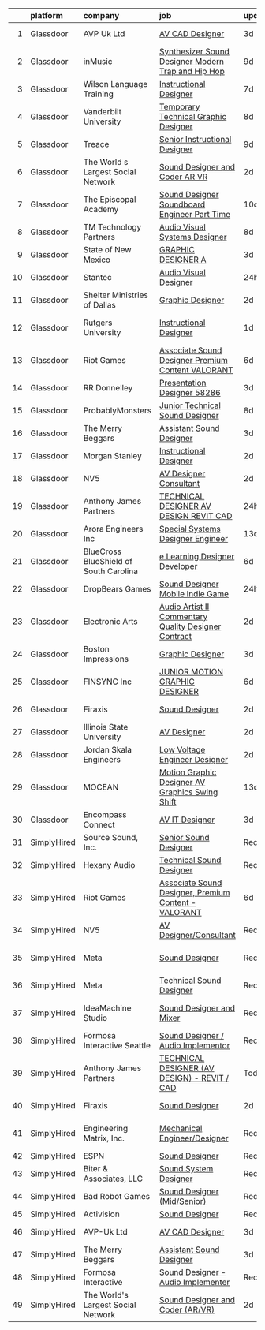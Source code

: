 

|    | platform    | company                                | job                                                                                                                                                                                                                                                                                                                                                                                                                                                                                                                                                                                                                                                                                                                                                                                                                                                                                                                                                                       | update_time   | location                 |
|---:|:------------|:---------------------------------------|:--------------------------------------------------------------------------------------------------------------------------------------------------------------------------------------------------------------------------------------------------------------------------------------------------------------------------------------------------------------------------------------------------------------------------------------------------------------------------------------------------------------------------------------------------------------------------------------------------------------------------------------------------------------------------------------------------------------------------------------------------------------------------------------------------------------------------------------------------------------------------------------------------------------------------------------------------------------------------|:--------------|:-------------------------|
|  1 | Glassdoor   | AVP Uk Ltd                             | [AV CAD Designer](https://www.glassdoor.com/partner/jobListing.htm?pos=103&ao=1110586&s=58&guid=0000018369304f418085c5dd213801e8&src=GD_JOB_AD&t=SR&vt=w&ea=1&cs=1_9113e406&cb=1663917117566&jobListingId=1008150226456&cpc=26740BCDE5E48596&jrtk=3-0-1gdkj0jr4kf2g801-1gdkj0jrnjc8h800-39c901d9f92b47d8--6NYlbfkN0BRv-Wc929RsrsSUem9Y6h8brrWFQ-iaB-Blp-pMy6VredDW9-UD48eNo7uDZx5ZaIwAnNgrRZejjvcVJdcFLEuAWVKGO77srFHr_yY391lb2MMLWAH48XvFU2OVjX0pCLWGljKxS1WOl5UvCBtJZgcjs7uWJUaT29DLDv0keofxVRDpOXGi-ftVxXFxb77bPHRlBsp0bqGTl93ZA96xSMs-uKEDwBX8ZAhJArcnspKUg1Kvh3GKKV9NMM-4qigZBLi6D_gqH_zEn7p9DhU4CBUmOUzag6AnTIxy8_Q6Q53KiZ_o4xsMGiURhuFB_8kyZgqFy45T_koPB__LS_ibLgTDfpA623FbP9PeMB98EnX5dpJ2akV_LvHGnPF4m3dsWlPSCHD3-eWrgHNXMCGzP6E0Jj8JBW7_pA6fR7X58so0wSOsYrwpAkYzcnrq03jDCPPqYZmurb44xYaxiHaFVSqKvm7bE0F9D6kDt2Nhip762S79h0h-B4sygEqi19CZ2AutzA9FfHnnQ%3D%3D)                                                                                                    | 3d            | New York, NY             |
|  2 | Glassdoor   | inMusic                                | [Synthesizer Sound Designer   Modern Trap and Hip Hop](https://www.glassdoor.com/partner/jobListing.htm?pos=112&ao=1136043&s=58&guid=0000018369304f418085c5dd213801e8&src=GD_JOB_AD&t=SR&vt=w&cs=1_3bde0712&cb=1663917117567&jobListingId=1008138172762&jrtk=3-0-1gdkj0jr4kf2g801-1gdkj0jrnjc8h800-ceb38f3a94f4f8a8-)                                                                                                                                                                                                                                                                                                                                                                                                                                                                                                                                                                                                                                                     | 9d            | Remote                   |
|  3 | Glassdoor   | Wilson Language Training               | [Instructional Designer](https://www.glassdoor.com/partner/jobListing.htm?pos=127&ao=1136043&s=58&guid=0000018369304f418085c5dd213801e8&src=GD_JOB_AD&t=SR&vt=w&cs=1_922f64e7&cb=1663917117568&jobListingId=1008143778407&jrtk=3-0-1gdkj0jr4kf2g801-1gdkj0jrnjc8h800-162e40f75f43b1da-)                                                                                                                                                                                                                                                                                                                                                                                                                                                                                                                                                                                                                                                                                   | 7d            | Oxford, MA               |
|  4 | Glassdoor   | Vanderbilt University                  | [Temporary Technical  Graphic Designer](https://www.glassdoor.com/partner/jobListing.htm?pos=114&ao=1136043&s=58&guid=0000018369304f418085c5dd213801e8&src=GD_JOB_AD&t=SR&vt=w&cs=1_c50c47ae&cb=1663917117567&jobListingId=1008140464866&jrtk=3-0-1gdkj0jr4kf2g801-1gdkj0jrnjc8h800-70d2271191960e86-)                                                                                                                                                                                                                                                                                                                                                                                                                                                                                                                                                                                                                                                                    | 8d            | Nashville, TN            |
|  5 | Glassdoor   | Treace                                 | [Senior Instructional Designer](https://www.glassdoor.com/partner/jobListing.htm?pos=130&ao=1136043&s=58&guid=0000018369304f418085c5dd213801e8&src=GD_JOB_AD&t=SR&vt=w&ea=1&cs=1_b8cdc443&cb=1663917117569&jobListingId=1008138380104&jrtk=3-0-1gdkj0jr4kf2g801-1gdkj0jrnjc8h800-e4587e51766cda7e-)                                                                                                                                                                                                                                                                                                                                                                                                                                                                                                                                                                                                                                                                       | 9d            | Ponte Vedra Beach, FL    |
|  6 | Glassdoor   | The World s Largest Social Network     | [Sound Designer and Coder  AR VR ](https://www.glassdoor.com/partner/jobListing.htm?pos=107&ao=1110586&s=58&guid=0000018369304f418085c5dd213801e8&src=GD_JOB_AD&t=SR&vt=w&ea=1&cs=1_3e7f76c0&cb=1663917117567&jobListingId=1008152609369&cpc=451933188B21919D&jrtk=3-0-1gdkj0jr4kf2g801-1gdkj0jrnjc8h800-029dde3cb01d40f9--6NYlbfkN0DSgjPPcnEdvoK3uuxfISLALE6pB1FR7YSHOr_tSg5_QGIhoz_2VqUepdcKLBLI_zTYRTCT7JhMtsmiv5PZwdrfXc8C4oM_RsvOagtdCEtGSYYV8ryZTvSjsACElXiS5yq4SlRNZf23SMXNWOZHNwPA3maQ5tSxRZdryo6dILgpzpOp2QwpDoauPGSTktSbLBQdDPjs6LVRjLMW5Lnd4WqUnUJ_FS6hYHmAYy7hJpIM3IiJ7YsDQz5IPY_LNJmjTc4eXgcB2K-07qOuDo5vWUWZZjfHdz3U4ntwShPviacrLB_FmjBXW5BlfQGEdkqD-FT4vFZ3ogkakC2zzm5jXxuAOaeal5nB9PDyWAAJXxgIyIucyKeK9_s2ZqT7XcrRlx5UHXo5rQbfboZDaj-GzsK6cVOOHT1CFQItuvHQJRr0pWN46F2lsf_cshZRiGZRZLTC39wEJpCm9g2bOhccxYugz5IQXoZQ5v4QZArqyP-KjgwxQszOY2dXewmCkLt78AcSevvmXibgxlPZaNy67oc6myIWyLHNeRW9XQxA2Y6DZN7Eult77OoELeOAQzh7Y8v9WoXiog327j9Luk3YoCUo5LUv7WlSans%3D) | 2d            | Boston, MA               |
|  7 | Glassdoor   | The Episcopal Academy                  | [Sound Designer  Soundboard Engineer  Part Time ](https://www.glassdoor.com/partner/jobListing.htm?pos=111&ao=1136043&s=58&guid=0000018369304f418085c5dd213801e8&src=GD_JOB_AD&t=SR&vt=w&ea=1&cs=1_aa064ce3&cb=1663917117567&jobListingId=1008134158666&jrtk=3-0-1gdkj0jr4kf2g801-1gdkj0jrnjc8h800-42249c09ee087c0a-)                                                                                                                                                                                                                                                                                                                                                                                                                                                                                                                                                                                                                                                     | 10d           | Newtown Square, PA       |
|  8 | Glassdoor   | TM Technology Partners                 | [Audio Visual Systems Designer](https://www.glassdoor.com/partner/jobListing.htm?pos=124&ao=1136043&s=58&guid=0000018369304f418085c5dd213801e8&src=GD_JOB_AD&t=SR&vt=w&cs=1_647f8948&cb=1663917117568&jobListingId=1008139721021&jrtk=3-0-1gdkj0jr4kf2g801-1gdkj0jrnjc8h800-24ca9b2b897d3e72-)                                                                                                                                                                                                                                                                                                                                                                                                                                                                                                                                                                                                                                                                            | 8d            | Los Angeles, CA          |
|  9 | Glassdoor   | State of New Mexico                    | [GRAPHIC DESIGNER A](https://www.glassdoor.com/partner/jobListing.htm?pos=116&ao=1136043&s=58&guid=0000018369304f418085c5dd213801e8&src=GD_JOB_AD&t=SR&vt=w&cs=1_a5952b5b&cb=1663917117568&jobListingId=1008149603623&jrtk=3-0-1gdkj0jr4kf2g801-1gdkj0jrnjc8h800-82917d91b788200d-)                                                                                                                                                                                                                                                                                                                                                                                                                                                                                                                                                                                                                                                                                       | 3d            | Albuquerque, NM          |
| 10 | Glassdoor   | Stantec                                | [Audio Visual Designer](https://www.glassdoor.com/partner/jobListing.htm?pos=115&ao=1136043&s=58&guid=0000018369304f418085c5dd213801e8&src=GD_JOB_AD&t=SR&vt=w&cs=1_63b7feff&cb=1663917117567&jobListingId=1008157688889&jrtk=3-0-1gdkj0jr4kf2g801-1gdkj0jrnjc8h800-1b74158e07fa3832-)                                                                                                                                                                                                                                                                                                                                                                                                                                                                                                                                                                                                                                                                                    | 24h           | Seattle, WA              |
| 11 | Glassdoor   | Shelter Ministries of Dallas           | [Graphic Designer](https://www.glassdoor.com/partner/jobListing.htm?pos=122&ao=1136043&s=58&guid=0000018369304f418085c5dd213801e8&src=GD_JOB_AD&t=SR&vt=w&ea=1&cs=1_e3d4c907&cb=1663917117568&jobListingId=1008151278802&jrtk=3-0-1gdkj0jr4kf2g801-1gdkj0jrnjc8h800-8f87ac40994264ce-)                                                                                                                                                                                                                                                                                                                                                                                                                                                                                                                                                                                                                                                                                    | 2d            | Dallas, TX               |
| 12 | Glassdoor   | Rutgers University                     | [Instructional Designer](https://www.glassdoor.com/partner/jobListing.htm?pos=126&ao=1136043&s=58&guid=0000018369304f418085c5dd213801e8&src=GD_JOB_AD&t=SR&vt=w&cs=1_6a5e2a67&cb=1663917117568&jobListingId=1008154709159&jrtk=3-0-1gdkj0jr4kf2g801-1gdkj0jrnjc8h800-856a8b5170d63ff0-)                                                                                                                                                                                                                                                                                                                                                                                                                                                                                                                                                                                                                                                                                   | 1d            | New Brunswick, NJ        |
| 13 | Glassdoor   | Riot Games                             | [Associate Sound Designer  Premium Content   VALORANT](https://www.glassdoor.com/partner/jobListing.htm?pos=109&ao=1136043&s=58&guid=0000018369304f418085c5dd213801e8&src=GD_JOB_AD&t=SR&vt=w&ea=1&cs=1_d9df9947&cb=1663917117567&jobListingId=1008145203524&jrtk=3-0-1gdkj0jr4kf2g801-1gdkj0jrnjc8h800-bf4ac2655378ccc9-)                                                                                                                                                                                                                                                                                                                                                                                                                                                                                                                                                                                                                                                | 6d            | Los Angeles, CA          |
| 14 | Glassdoor   | RR Donnelley                           | [Presentation Designer   58286](https://www.glassdoor.com/partner/jobListing.htm?pos=106&ao=1110586&s=58&guid=0000018369304f418085c5dd213801e8&src=GD_JOB_AD&t=SR&vt=w&ea=1&cs=1_854d887e&cb=1663917117567&jobListingId=1008148987590&cpc=C4A69CCDBB3B9599&jrtk=3-0-1gdkj0jr4kf2g801-1gdkj0jrnjc8h800-7a374cff5f31982e--6NYlbfkN0AD6XRjWzGsYkgq3cP_nmG8Ct3d_1eRbAqPP9NkOlY20LIafsXd39kZCKTtq2QNTOVtztm37tXTSo8JB8qE9EV_Z2JVcCwtxqR5Z7sJKH4eAFtwK65xAsr3gv2B6EKCI-tCP7k5wMtuwSnhRnxQWtbgNAY2RVfseAmHviReWiBj0CffW9oW_s9HH0RoqXI5JtblDNe2skYgi6ftPEA6ko2J3I_SHk4Gp2WIzQbDUzqZM5gl2xmQhiJTTBwnnJSGJPrveCksynlcVj5A4meWLnhjrMLOdSCGxRoZgYrKLwPCN4pW0Xw2B74zySgfTEu4HT0-kdcid06nAZ9aXviTQDIewZ9OvkZ0GH7DmkWCNIw7zUj4T-MzoLXv83zwQ08QjC77OLG_Q6j1n-T38ytz4Tl0v3Ch-IcujXunQNNZUqhRCNNExpDOj6Td2kwc51I_0yOE_5EqXpEXF2C57DXdkFRca6qKqvxFrwXFCgVlGrERSV7gMRkOngjEmDQhHcG3ZOEU-RLZYQ8zXK7B8byftPvp)                                                                                  | 3d            | Phoenix, AZ              |
| 15 | Glassdoor   | ProbablyMonsters                       | [Junior Technical Sound Designer](https://www.glassdoor.com/partner/jobListing.htm?pos=110&ao=1136043&s=58&guid=0000018369304f418085c5dd213801e8&src=GD_JOB_AD&t=SR&vt=w&cs=1_a20224ef&cb=1663917117567&jobListingId=1008140385415&jrtk=3-0-1gdkj0jr4kf2g801-1gdkj0jrnjc8h800-f3beb6d3f2e606d8-)                                                                                                                                                                                                                                                                                                                                                                                                                                                                                                                                                                                                                                                                          | 8d            | Bellevue, WA             |
| 16 | Glassdoor   | The Merry Beggars                      | [Assistant Sound Designer](https://www.glassdoor.com/partner/jobListing.htm?pos=101&ao=1110586&s=58&guid=0000018369304f418085c5dd213801e8&src=GD_JOB_AD&t=SR&vt=w&ea=1&cs=1_9823227b&cb=1663917117566&jobListingId=1008149306143&cpc=2CAED5C921A5F994&jrtk=3-0-1gdkj0jr4kf2g801-1gdkj0jrnjc8h800-04f00acba78acd55--6NYlbfkN0BBGG9LMNqL16EzDx9S3nKk4b6IwprgSJginr0DZD_oW3LpRtTNiygcE9IfHm5Gb9slpjT-UzFBGnIkfkE5vHD__58gsgAsgjAKlwWhzdKilxMWIOFSNG73XbKSiSbhgd5gieRThxTsLn8DF-uisYywGFmbEBQQBOKMw59W_wQHg9VqHqJ83qLbDEY5qqWKt8qkNhFjxbVZaJ3-xitMR9UkNwqbn8J-G1Ni00bwB1Y4KCL4zhv_2B9V2BCTxZlzm8w2Ky-bMYr7D-m5JNOjQRgfov7wxbv65P9GLrXekj6R_qEX-r3Ck43mAjYHKergOGci8CqhMT8OpDH8pJiUMuTqJe19YGTfU-fQuhi9AWCfYgQOOPI191C97oaDhVVmqlic45qgWCIRCj5A89uxwODO2oxllZb_HModGzJ0hAMBYhaKgH-JCmBgWVekKZy3s6q8QA_0LzepAZfHn041TadIAFO_WymIsVKNpx4r7B8Q1FCQQZIvremcQpvhkj6WmJMJuhbPOD9nPw%3D%3D)                                                                                           | 3d            | Remote                   |
| 17 | Glassdoor   | Morgan Stanley                         | [Instructional Designer](https://www.glassdoor.com/partner/jobListing.htm?pos=125&ao=1136043&s=58&guid=0000018369304f418085c5dd213801e8&src=GD_JOB_AD&t=SR&vt=w&cs=1_d28b9fb1&cb=1663917117568&jobListingId=1008151700219&jrtk=3-0-1gdkj0jr4kf2g801-1gdkj0jrnjc8h800-a5d98e9864a94ff4-)                                                                                                                                                                                                                                                                                                                                                                                                                                                                                                                                                                                                                                                                                   | 2d            | New York, NY             |
| 18 | Glassdoor   | NV5                                    | [AV Designer Consultant](https://www.glassdoor.com/partner/jobListing.htm?pos=117&ao=1136043&s=58&guid=0000018369304f418085c5dd213801e8&src=GD_JOB_AD&t=SR&vt=w&cs=1_d3b7c69b&cb=1663917117568&jobListingId=1008150452565&jrtk=3-0-1gdkj0jr4kf2g801-1gdkj0jrnjc8h800-9c0c371829eb49b0-)                                                                                                                                                                                                                                                                                                                                                                                                                                                                                                                                                                                                                                                                                   | 2d            | Chester, OH              |
| 19 | Glassdoor   | Anthony James Partners                 | [TECHNICAL DESIGNER  AV DESIGN    REVIT   CAD](https://www.glassdoor.com/partner/jobListing.htm?pos=105&ao=1110586&s=58&guid=0000018369304f418085c5dd213801e8&src=GD_JOB_AD&t=SR&vt=w&ea=1&cs=1_e2b7ca79&cb=1663917117567&jobListingId=1008156846454&cpc=7AD1D84939BBEEF3&jrtk=3-0-1gdkj0jr4kf2g801-1gdkj0jrnjc8h800-4e4ff46551c44c9c--6NYlbfkN0DROSrv34Jk2zQhZijQsDnd00-vWfWRvGJlNk1lx3O-5QfQfbpW_0r-xuzy2v8bRwWw0oGxG2t78MdhC3nOHI-NaeHjZZliCwloy-0CbQbt5uvWw06Fsc-wswcl8olXaKl5kSW5p2vfYg7ckq1YZW2h7bZfy5rgSSg7mekuHgE44keEqzyC49gejJUx9n9eVDqTp2DVdWtPTDvTBVpDC9N653RMsR2MgChy2LiL4SZ47ja3nj5AflzsW8pqaHNwpPaj6NMRisdsL4uOr-9GorpUGCf_-T1xwGKXmn8gteIN9d_5pNSwq0FsuyZm8M-WmT7cd_qbAcVwe-bh_JIzPp0xqIL1_DRmJDhfmLjv7NGE3GiKpvVlWNf1R-NgfXgan0SFlSWPdUBjUpBoBVMVnyiKlyWzn8kQIqETOXDRLchx_ucUmKzSJZuATJqRc2nJGp53Q8rUPEMZt8iI_1t4b1-VPsfB2qkn5lGJZF6zgRcHGnIVPbu6-TWXQgKxKP41GWCsFxHkaBgsDg%3D%3D)                                                                       | 24h           | Remote                   |
| 20 | Glassdoor   | Arora Engineers  Inc                   | [Special Systems Designer Engineer](https://www.glassdoor.com/partner/jobListing.htm?pos=119&ao=1136043&s=58&guid=0000018369304f418085c5dd213801e8&src=GD_JOB_AD&t=SR&vt=w&cs=1_7978acac&cb=1663917117570&jobListingId=1008128888264&jrtk=3-0-1gdkj0jr4kf2g801-1gdkj0jrnjc8h800-d66c6d5078097ade-)                                                                                                                                                                                                                                                                                                                                                                                                                                                                                                                                                                                                                                                                        | 13d           | Philadelphia, PA         |
| 21 | Glassdoor   | BlueCross BlueShield of South Carolina | [e Learning Designer Developer](https://www.glassdoor.com/partner/jobListing.htm?pos=123&ao=1136043&s=58&guid=0000018369304f418085c5dd213801e8&src=GD_JOB_AD&t=SR&vt=w&cs=1_d3e0c88c&cb=1663917117568&jobListingId=1008145516968&jrtk=3-0-1gdkj0jr4kf2g801-1gdkj0jrnjc8h800-9452b3a012cab7e5-)                                                                                                                                                                                                                                                                                                                                                                                                                                                                                                                                                                                                                                                                            | 6d            | Columbia, SC             |
| 22 | Glassdoor   | DropBears Games                        | [Sound Designer  Mobile Indie Game ](https://www.glassdoor.com/partner/jobListing.htm?pos=102&ao=1110586&s=58&guid=0000018369304f418085c5dd213801e8&src=GD_JOB_AD&t=SR&vt=w&ea=1&cs=1_16da4349&cb=1663917117566&jobListingId=1008156551199&cpc=E773D000C9BC26FA&jrtk=3-0-1gdkj0jr4kf2g801-1gdkj0jrnjc8h800-e000485cd2db04a3--6NYlbfkN0BTy4Vq3kUv-8E8fBOrhZt-7WJQYqv7u2ur6JnxlE7nq_aQtV-qQ9P-F7lfPTExQCKIpCDlC4Am6tHb_XRGt3gN7hT3WEgRAVy-FWbT6GMcuzzJyiehWziTD0BOpU5s7cYKhcVCjcXptGenQlmHgNO3sYwXqL00uzQ3FsSP0D0dv4eATvGQvuKlxq8S9MCSY2a2mxeMziH42jTMUPPtoXc3LFcPcS_O4Hw-N3rtoDZ-ZYGz-DpVPsNP_ALwvNkpBpWI6TPK7-YSsL3hiYO7mBiF9EIVht1ne69An91WAGsYPjzXluS7pfSt2Jxb3Qx7J8mJkUyLrdNrk6a_gtJjNq_4D5cLtkGt1ajADvRQXgQXJRb6ZTS-aP5AotpCxcE16qxjQ5Sa0knPl2BMfuAWbNy2YmKbsM_yAaovhNzW1BACojJ9OWAf1YnZi2PcdJgy0AIH4QTNxTbCoV_IVhw61Z0GINnNUl6ucfWehW5COio_2ko8bxUHlxXJM6lIB2yu1APM6__lnVBNHg%3D%3D)                                                                                 | 24h           | Remote                   |
| 23 | Glassdoor   | Electronic Arts                        | [Audio Artist II   Commentary Quality Designer  Contract ](https://www.glassdoor.com/partner/jobListing.htm?pos=120&ao=1136043&s=58&guid=0000018369304f418085c5dd213801e8&src=GD_JOB_AD&t=SR&vt=w&cs=1_4383ede1&cb=1663917117568&jobListingId=1008151770809&jrtk=3-0-1gdkj0jr4kf2g801-1gdkj0jrnjc8h800-599f65997f229a79-)                                                                                                                                                                                                                                                                                                                                                                                                                                                                                                                                                                                                                                                 | 2d            | Orlando, FL              |
| 24 | Glassdoor   | Boston Impressions                     | [Graphic Designer](https://www.glassdoor.com/partner/jobListing.htm?pos=104&ao=1110586&s=58&guid=0000018369304f418085c5dd213801e8&src=GD_JOB_AD&t=SR&vt=w&ea=1&cs=1_0815829b&cb=1663917117566&jobListingId=1008148895626&cpc=1EC006BEB16B588D&jrtk=3-0-1gdkj0jr4kf2g801-1gdkj0jrnjc8h800-b5f0e617ae5b8d8e--6NYlbfkN0BKgzQyzTF1Q9mOsR1amaS-juVGLjHt5Cdom-gEF9y-xaA6VVL5_C6wMk-3egYEcgTTFFx-0f60Xe7e3xDMxH4TrdRL08vSJ5a8UIS-EUvx3xaZWj0jOb-8RZBn_-K8s_I_kF5AolceY-606WGn-yQcMVI30szcOMs_HybID34AjoEyUmlQj_OSjlyJZnH5fNrZHwDmGHyTLqL7yhqRrRybv3FFwxZ7TZNhd5vdu8X0CRvu47IfClSHvX-xdFXNC7AtOwpGGcAN1fRu5VLtBMbVmn-tkr-INuD8F1JRHnzOtuolqXQupRXaNiRb0LZ8B6fJpTYbEfsQJOezfEd1eJyPn1byQrsLGHy_cih1hpR0SX1k_3JvOuJAE-a7G8Xbgru4ANcCu8PsE_7HSBPrVIO-yEMu3IdI0ab99S5re5ejEL_S7ubcPvTz34SjoN9p_N-rPIjTYyRHFGM0BQLtEydd5HqrMkHkAFtxgAjvPrx_r8rqRoZtQaOQZ410yo3tFL-Pn34Zklf0kA2MOPY_xfFf)                                                                                               | 3d            | Nashua, NH               |
| 25 | Glassdoor   | FINSYNC Inc                            | [JUNIOR MOTION   GRAPHIC DESIGNER](https://www.glassdoor.com/partner/jobListing.htm?pos=113&ao=1136043&s=58&guid=0000018369304f418085c5dd213801e8&src=GD_JOB_AD&t=SR&vt=w&ea=1&cs=1_21d8fa89&cb=1663917117567&jobListingId=1008145128829&jrtk=3-0-1gdkj0jr4kf2g801-1gdkj0jrnjc8h800-d89296cd693229af-)                                                                                                                                                                                                                                                                                                                                                                                                                                                                                                                                                                                                                                                                    | 6d            | Remote                   |
| 26 | Glassdoor   | Firaxis                                | [Sound Designer](https://www.glassdoor.com/partner/jobListing.htm?pos=108&ao=1136043&s=58&guid=0000018369304f418085c5dd213801e8&src=GD_JOB_AD&t=SR&vt=w&ea=1&cs=1_0e6073a3&cb=1663917117567&jobListingId=1008151594030&jrtk=3-0-1gdkj0jr4kf2g801-1gdkj0jrnjc8h800-89621bc380fa3545-)                                                                                                                                                                                                                                                                                                                                                                                                                                                                                                                                                                                                                                                                                      | 2d            | Baltimore, MD            |
| 27 | Glassdoor   | Illinois State University              | [AV Designer](https://www.glassdoor.com/partner/jobListing.htm?pos=121&ao=1136043&s=58&guid=0000018369304f418085c5dd213801e8&src=GD_JOB_AD&t=SR&vt=w&cs=1_e2355020&cb=1663917117568&jobListingId=1008150706820&jrtk=3-0-1gdkj0jr4kf2g801-1gdkj0jrnjc8h800-0be3df3a718008a4-)                                                                                                                                                                                                                                                                                                                                                                                                                                                                                                                                                                                                                                                                                              | 2d            | Normal, IL               |
| 28 | Glassdoor   | Jordan   Skala Engineers               | [Low Voltage Engineer   Designer](https://www.glassdoor.com/partner/jobListing.htm?pos=128&ao=1136043&s=58&guid=0000018369304f418085c5dd213801e8&src=GD_JOB_AD&t=SR&vt=w&ea=1&cs=1_6bb0f52d&cb=1663917117569&jobListingId=1008152572118&jrtk=3-0-1gdkj0jr4kf2g801-1gdkj0jrnjc8h800-0fa409a8d141ea97-)                                                                                                                                                                                                                                                                                                                                                                                                                                                                                                                                                                                                                                                                     | 2d            | Norcross, GA             |
| 29 | Glassdoor   | MOCEAN                                 | [Motion Graphic Designer  AV Graphics  Swing Shift ](https://www.glassdoor.com/partner/jobListing.htm?pos=129&ao=1136043&s=58&guid=0000018369304f418085c5dd213801e8&src=GD_JOB_AD&t=SR&vt=w&ea=1&cs=1_f8693e82&cb=1663917117569&jobListingId=1008128808362&jrtk=3-0-1gdkj0jr4kf2g801-1gdkj0jrnjc8h800-f8e885a91c294fbf-)                                                                                                                                                                                                                                                                                                                                                                                                                                                                                                                                                                                                                                                  | 13d           | Los Angeles, CA          |
| 30 | Glassdoor   | Encompass Connect                      | [AV IT Designer](https://www.glassdoor.com/partner/jobListing.htm?pos=118&ao=1136043&s=58&guid=0000018369304f418085c5dd213801e8&src=GD_JOB_AD&t=SR&vt=w&ea=1&cs=1_3fb0af2e&cb=1663917117568&jobListingId=1008149126799&jrtk=3-0-1gdkj0jr4kf2g801-1gdkj0jrnjc8h800-f19dad88e9a85cdf-)                                                                                                                                                                                                                                                                                                                                                                                                                                                                                                                                                                                                                                                                                      | 3d            | Elk Grove Village, IL    |
| 31 | SimplyHired | Source Sound, Inc.                     | [Senior Sound Designer](https://www.simplyhired.com/job/mw3datBFZnSnzm3SFniNFlYC60OHbjYX1kgvM61bk-lO-0QBaaabnQ?q=sound+designer)                                                                                                                                                                                                                                                                                                                                                                                                                                                                                                                                                                                                                                                                                                                                                                                                                                          | Recently      | Remote                   |
| 32 | SimplyHired | Hexany Audio                           | [Technical Sound Designer](https://www.simplyhired.com/job/iD9HzTTZ2IYC2pBE2fqT2eCkfmWXGaM5qD7yfsUft_olx4lh9pYVaw?q=sound+designer)                                                                                                                                                                                                                                                                                                                                                                                                                                                                                                                                                                                                                                                                                                                                                                                                                                       | Recently      | Bell Gardens, CA         |
| 33 | SimplyHired | Riot Games                             | [Associate Sound Designer, Premium Content - VALORANT](https://www.simplyhired.com/job/gJwmeOxVBaqaD6KmYSRxxawueqYT0SFmiBJg6tbjIOqXQ4QbSQI2xw?q=sound+designer)                                                                                                                                                                                                                                                                                                                                                                                                                                                                                                                                                                                                                                                                                                                                                                                                           | 6d            | Los Angeles, CA          |
| 34 | SimplyHired | NV5                                    | [AV Designer/Consultant](https://www.simplyhired.com/job/4NDOFxz6AaFE4t7vXtn8KviBkemSb7tVhSuOUA08TCc4fQsAg3fr5Q?q=sound+designer)                                                                                                                                                                                                                                                                                                                                                                                                                                                                                                                                                                                                                                                                                                                                                                                                                                         | Recently      | Arlington, TX            |
| 35 | SimplyHired | Meta                                   | [Sound Designer](https://www.simplyhired.com/job/WOkO3p-i2u1T1y6dUtAOR5iM4l-fI4SKkKQlrDedkNoGcMUgbGBM6g?q=sound+designer)                                                                                                                                                                                                                                                                                                                                                                                                                                                                                                                                                                                                                                                                                                                                                                                                                                                 | Recently      | Fremont, CA +3 locations |
| 36 | SimplyHired | Meta                                   | [Technical Sound Designer](https://www.simplyhired.com/job/oco7H6Ee0Yxz6K9VIiOUQp7tKcmX8AQ3dqDzLrGeud9lf03NDEY6mg?q=sound+designer)                                                                                                                                                                                                                                                                                                                                                                                                                                                                                                                                                                                                                                                                                                                                                                                                                                       | Recently      | Remote                   |
| 37 | SimplyHired | IdeaMachine Studio                     | [Sound Designer and Mixer](https://www.simplyhired.com/job/3_cnKWbKCzfz8K406esix9aXeGkS2iLw6vp3jwYHfDLUWBO0TV9GDQ?q=sound+designer)                                                                                                                                                                                                                                                                                                                                                                                                                                                                                                                                                                                                                                                                                                                                                                                                                                       | Recently      | San Francisco, CA        |
| 38 | SimplyHired | Formosa Interactive Seattle            | [Sound Designer / Audio Implementor](https://www.simplyhired.com/job/vlF4rzpIgemNyADbSUoWC36FtYYh2ouWspqfTFtuxzveh07-6RCwmg?q=sound+designer)                                                                                                                                                                                                                                                                                                                                                                                                                                                                                                                                                                                                                                                                                                                                                                                                                             | Recently      | Seattle, WA              |
| 39 | SimplyHired | Anthony James Partners                 | [TECHNICAL DESIGNER (AV DESIGN) - REVIT / CAD](https://www.simplyhired.com/job/Fz-SaLbARobE2KU0zFvTjqIpya80vu5IKFae-Jz-yN4-G-E6HnIJIg?q=sound+designer)                                                                                                                                                                                                                                                                                                                                                                                                                                                                                                                                                                                                                                                                                                                                                                                                                   | Today         | Remote                   |
| 40 | SimplyHired | Firaxis                                | [Sound Designer](https://www.simplyhired.com/job/6bayaxdkIxyXpDPD0fQ2JWKlxCzNkrJBulhqCT7tkE9T5bFBvngAcg?q=sound+designer)                                                                                                                                                                                                                                                                                                                                                                                                                                                                                                                                                                                                                                                                                                                                                                                                                                                 | 2d            | Baltimore, MD            |
| 41 | SimplyHired | Engineering Matrix, Inc.               | [Mechanical Engineer/Designer](https://www.simplyhired.com/job/hk51OfcCY6YnaRrc-hzS52b7R0FAKCTtic6EsbjNC6CPNxQ4qzTgOg?q=sound+designer)                                                                                                                                                                                                                                                                                                                                                                                                                                                                                                                                                                                                                                                                                                                                                                                                                                   | Recently      | Saint Petersburg, FL     |
| 42 | SimplyHired | ESPN                                   | [Sound Designer](https://www.simplyhired.com/job/-pQTL77CSRSoogkAPIImoniIHQxPXM21wAqOE09JhGOiN3sPS6ZjRg?q=sound+designer)                                                                                                                                                                                                                                                                                                                                                                                                                                                                                                                                                                                                                                                                                                                                                                                                                                                 | Recently      | Bristol, CT              |
| 43 | SimplyHired | Biter & Associates, LLC                | [Sound System Designer](https://www.simplyhired.com/job/pO5Sa53ShB-3jOChVp2NEPkLlNWMjCTpAprXs-rnPrOGsxdx0nYLpA?q=sound+designer)                                                                                                                                                                                                                                                                                                                                                                                                                                                                                                                                                                                                                                                                                                                                                                                                                                          | Recently      | Addison, TX              |
| 44 | SimplyHired | Bad Robot Games                        | [Sound Designer (Mid/Senior)](https://www.simplyhired.com/job/5k7lNxd5mPx4SDP11_bQMCoaI3zXskx9LCyK6sAv6bc57TMyAoaPVQ?q=sound+designer)                                                                                                                                                                                                                                                                                                                                                                                                                                                                                                                                                                                                                                                                                                                                                                                                                                    | Recently      | Santa Monica, CA         |
| 45 | SimplyHired | Activision                             | [Sound Designer](https://www.simplyhired.com/job/i7qlcqa6pP-srEpgyNNEjRvZmW5tDc8R6vUqXUq0hP94Ee2Cl5AgeQ?q=sound+designer)                                                                                                                                                                                                                                                                                                                                                                                                                                                                                                                                                                                                                                                                                                                                                                                                                                                 | Recently      | Austin, TX               |
| 46 | SimplyHired | AVP-Uk Ltd                             | [AV CAD Designer](https://www.simplyhired.com/job/7x9GCi7L__0VG0bOCebNFxsQ4fTyMfDJXkRORE_6DH7JQvd55OGi6Q?q=sound+designer)                                                                                                                                                                                                                                                                                                                                                                                                                                                                                                                                                                                                                                                                                                                                                                                                                                                | 3d            | New York, NY             |
| 47 | SimplyHired | The Merry Beggars                      | [Assistant Sound Designer](https://www.simplyhired.com/job/0q3Ky6VnKMyFAtNaDBTD8DVty7hVds2rgTE2aOhxOS4n9UCIkC3-oQ?q=sound+designer)                                                                                                                                                                                                                                                                                                                                                                                                                                                                                                                                                                                                                                                                                                                                                                                                                                       | 3d            | Remote                   |
| 48 | SimplyHired | Formosa Interactive                    | [Sound Designer - Audio Implementer](https://www.simplyhired.com/job/E63_BRjyLumhk01Bv7mOuaoR0vafXGhLD-NTsS2e6CEpoHi4FvqYnw?q=sound+designer)                                                                                                                                                                                                                                                                                                                                                                                                                                                                                                                                                                                                                                                                                                                                                                                                                             | Recently      | Burbank, CA              |
| 49 | SimplyHired | The World's Largest Social Network     | [Sound Designer and Coder (AR/VR)](https://www.simplyhired.com/job/E5dbQXtHUXnWnqIsBQI4fDlqOd3n5J92VlgX35-ia23isykM4tb7QQ?q=sound+designer)                                                                                                                                                                                                                                                                                                                                                                                                                                                                                                                                                                                                                                                                                                                                                                                                                               | 2d            | Los Angeles, CA          |